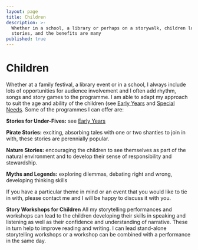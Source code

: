 ```yaml
---
layout: page
title: Children
description: >-
  Whether in a school, a library or perhaps on a storywalk, children love
  stories, and the benefits are many
published: true
---
```









# Children

Whether at a family festival, a library event or in a school, I always include lots of opportunities for audience involvement and I often add rhythm, songs and story games to the programme. I am able to adapt my approach to suit the age and ability of the children (see [Early Years](/services/storytelling-for-early-years/) and [Special Needs](/services/storytelling-for-special-needs/).
Some of the programmes I can offer are:

**Stories for Under-Fives:** see [Early Years](/services/storytelling-for-early-years/)

**Pirate Stories:** exciting, absorbing tales with one or two shanties to join in with, these stories are perennially popular.   

**Nature Stories:** encouraging the children to see themselves as part of the natural environment and to develop their sense of responsibility and stewardship.

**Myths and Legends:** exploring dilemmas, debating right and wrong, developing thinking skills

If you have a particular theme in mind or an event that you would like to tie in with, please contact me and I will be happy to discuss it with you.

**Story Workshops for Children**
All my storytelling performances and workshops can lead to the children developing their skills in speaking and listening as well as their confidence and understanding of narrative. These in turn help to improve reading and writing. I can lead stand-alone storytelling workshops or a workshop can be combined with a performance in the same day.


